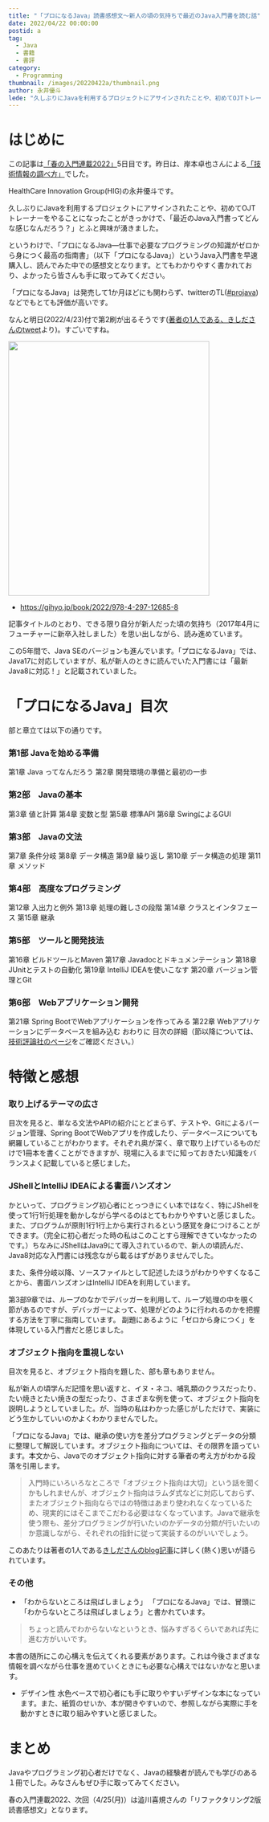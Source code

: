 ```yaml
---
title: "「プロになるJava」読書感想文〜新人の頃の気持ちで最近のJava入門書を読む話"
date: 2022/04/22 00:00:00
postid: a
tag:
  - Java
  - 書籍
  - 書評
category:
  - Programming
thumbnail: /images/20220422a/thumbnail.png
author: 永井優斗
lede: "久しぶりにJavaを利用するプロジェクトにアサインされたことや、初めてOJTトレーナーをやることになったことがきっかけで、「最近のJava入門書ってどんな感じなんだろう？」とふと興味が湧きました。というわけで、「プロになるJava―仕事で必要なプログラミングの知識がゼロから身につく最高の指南書」（以下「プロになるJava」）というJava入門書を早速購入し、読んでみた中での感想文となります。"
---
```

# はじめに

この記事は[「春の入門連載2022」](/articles/20220418a/)5日目です。昨日は、岸本卓也さんによる[「技術情報の調べ方」](/articles/20220421a/)でした。

HealthCare Innovation Group(HIG)の永井優斗です。

久しぶりにJavaを利用するプロジェクトにアサインされたことや、初めてOJTトレーナーをやることになったことがきっかけで、「最近のJava入門書ってどんな感じなんだろう？」とふと興味が湧きました。

というわけで、「プロになるJava―仕事で必要なプログラミングの知識がゼロから身につく最高の指南書」（以下「プロになるJava」）というJava入門書を早速購入し、読んでみた中での感想文となります。とてもわかりやすく書かれており、よかったら皆さんも手に取ってみてください。

「プロになるJava」は発売して1か月ほどにも関わらず、twitterのTL([#projava](https://twitter.com/search?q=%23projava))などでもとても評価が高いです。

なんと明日(2022/4/23)付で第2刷が出るそうです([著者の1人である、きしださんのtweet](https://twitter.com/kis/status/1515520867467337732)より)。すごいですね。

<img src="/images/20220422a/image.png" alt="" width="400" height="507" loading="lazy">

- https://gihyo.jp/book/2022/978-4-297-12685-8

記事タイトルのとおり、できる限り自分が新人だった頃の気持ち（2017年4月にフューチャーに新卒入社しました）を思い出しながら、読み進めています。

この5年間で、Java SEのバージョンも進んでいます。「プロになるJava」では、Java17に対応していますが、私が新人のときに読んでいた入門書には「最新Java8に対応！」と記載されていました。

# 「プロになるJava」目次

部と章立ては以下の通りです。

### 第1部 Javaを始める準備

第1章 Java ってなんだろう
第2章 開発環境の準備と最初の一歩

### 第2部　Javaの基本

第3章 値と計算
第4章 変数と型
第5章 標準API
第6章 SwingによるGUI

### 第3部　Javaの文法

第7章 条件分岐
第8章 データ構造
第9章 繰り返し
第10章 データ構造の処理
第11章 メソッド

### 第4部　高度なプログラミング

第12章 入出力と例外
第13章 処理の難しさの段階
第14章 クラスとインタフェース
第15章 継承

### 第5部　ツールと開発技法

第16章 ビルドツールとMaven
第17章 Javadocとドキュメンテーション
第18章 JUnitとテストの自動化
第19章 IntelliJ IDEAを使いこなす
第20章 バージョン管理とGit

### 第6部　Webアプリケーション開発

第21章 Spring BootでWebアプリケーションを作ってみる
第22章 Webアプリケーションにデータベースを組み込む
おわりに
目次の詳細（節以降については、[技術評論社のページ](https://gihyo.jp/book/2022/978-4-297-12685-8)をご確認ください。）

# 特徴と感想

### 取り上げるテーマの広さ

目次を見ると、単なる文法やAPIの紹介にとどまらず、テストや、Gitによるバージョン管理、Spring BootでWebアプリを作成したり、データベースについても網羅していることがわかります。それぞれ奥が深く、章で取り上げているものだけで1冊本を書くことができますが、現場に入るまでに知っておきたい知識をバランスよく記載していると感じました。

### JShellとIntelliJ IDEAによる書面ハンズオン

かといって、プログラミング初心者にとっつきにくい本ではなく、特にJShellを使って1行1行処理を動かしながら学べるのはとてもわかりやすいと感じました。また、プログラムが原則1行1行上から実行されるという感覚を身につけることができます。（完全に初心者だった時の私はこのことすら理解できていなかったのです。）ちなみにJShellはJava9にて導入されているので、新人の頃読んだ、Java8対応な入門書には残念ながら載るはずがありませんでした。

また、条件分岐以降、ソースファイルとして記述したほうがわかりやすくなることから、書面ハンズオンはIntelliJ IDEAを利用しています。

第3部9章では、ループのなかでデバッガーを利用して、ループ処理の中を覗く節があるのですが、デバッガーによって、処理がどのように行われるのかを把握する方法を丁寧に指南しています。
副題にあるように「ゼロから身につく」を体現している入門書だと感じました。

### オブジェクト指向を重視しない

目次を見ると、オブジェクト指向を題した、部も章もありません。

私が新人の頃学んだ記憶を思い返すと、イヌ・ネコ、哺乳類のクラスだったり、たい焼きとたい焼きの型だったり、さまざまな例を使って、オブジェクト指向を説明しようとしていました。が、当時の私はわかった感じがしただけで、実装にどう生かしていいのかよくわかりませんでした。

「プロになるJava」では、継承の使い方を差分プログラミングとデータの分類に整理して解説しています。オブジェクト指向については、その限界を語っています。本文から、Javaでのオブジェクト指向に対する筆者の考え方がわかる段落を引用します。

>入門時にいろいろなところで「オブジェクト指向は大切」という話を聞くかもしれませんが、オブジェクト指向はラムダ式などに対応しておらず、またオブジェクト指向ならではの特徴はあまり使われなくなっているため、現実的にはそこまでこだわる必要はなくなっています。Javaで継承を使う際も、差分プログラミングが行いたいのかデータの分類が行いたいのか意識しながら、それぞれの指針に従って実装するのがいいでしょう。

このあたりは著者の1人である[きしださんのblog記事](https://nowokay.hatenablog.com/entry/2022/02/28/163436)に詳しく(熱く)思いが語られています。

### その他

- 「わからないところは飛ばしましょう」
「プロになるJava」では、冒頭に「わからないところは飛ばしましょう」と書かれています。

>ちょっと読んでわからないなというとき、悩みすぎるくらいであれば先に進む方がいいです。

 本書の随所にこの心構えを伝えてくれる要素があります。これは今後さまざまな情報を調べながら仕事を進めていくときにも必要な心構えではないかなと思います。

- デザイン性
水色ベースで初心者にも手に取りやすいデザインな本になっています。また、紙質のせいか、本が開きやすいので、参照しながら実際に手を動かすときに取り組みやすいと感じました。

# まとめ

Javaやプログラミング初心者だけでなく、Javaの経験者が読んでも学びのある１冊でした。みなさんもぜひ手に取ってみてください。

春の入門連載2022、次回（4/25(月)）は澁川喜規さんの「リファクタリング2版読書感想文」となります。
